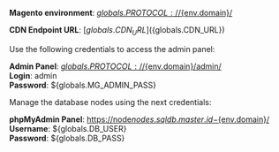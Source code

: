 **Magento environment**: [${globals.PROTOCOL}://${env.domain}/](${globals.PROTOCOL}://${env.domain}/)

**CDN Endpoint URL**:  [${globals.CDN_URL}](${globals.CDN_URL})

Use the following credentials to access the admin panel:

**Admin Panel**: [${globals.PROTOCOL}://${env.domain}/admin/](${globals.PROTOCOL}://${env.domain}/admin/)  
**Login**: admin  
**Password**: ${globals.MG_ADMIN_PASS}  

Manage the database nodes using the next credentials:

**phpMyAdmin Panel**: [https://node${nodes.sqldb.master.id}-${env.domain}/](https://node${nodes.sqldb.master.id}-${env.domain}/)  
**Username**: ${globals.DB_USER}    
**Password**: ${globals.DB_PASS}  

